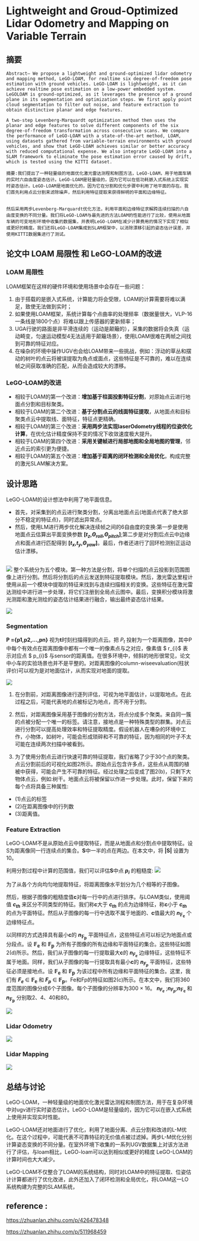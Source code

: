 # Lightweight and Groud-Optimized Lidar Odometry and Mapping on Variable Terrain

## 摘要
```
Abstract— We propose a lightweight and ground-optimized lidar odometry and mapping method, LeGO-LOAM, for realtime six degree-of-freedom pose estimation with ground vehicles. LeGO-LOAM is lightweight, as it can achieve realtime pose estimation on a low-power embedded system. LeGOLOAM is ground-optimized, as it leverages the presence of a ground plane in its segmentation and optimization steps. We first apply point cloud segmentation to filter out noise, and feature extraction to obtain distinctive planar and edge features.

A two-step Levenberg-Marquardt optimization method then uses the planar and edge features to solve different components of the six degree-of-freedom transformation across consecutive scans. We compare the performance of LeGO-LOAM with a state-of-the-art method, LOAM, using datasets gathered from variable-terrain environments with ground vehicles, and show that LeGO-LOAM achieves similar or better accuracy with reduced computational expense. We also integrate LeGO-LOAM into a SLAM framework to eliminate the pose estimation error caused by drift, which is tested using the KITTI dataset.

摘要:我们提出了一种轻量级的地面优化激光雷达测程和制图方法，LeGO-LOAM，用于地面车辆的实时六自由度姿态估计。LeGO-LOAM是轻量级的，因为它可以在低功耗嵌入式系统上实现实时姿态估计。LeGO-LOAM是地面优化的，因为它在分割和优化步骤中利用了地平面的存在。我们首先利用点云分割来滤除噪声，然后利用特征提取来获得鲜明的平面和边缘特征。


然后采用两步Levenberg-Marquardt优化方法，利用平面和边缘特征求解跨连续扫描的六自由度变换的不同分量。我们将LeGO-LOAM与最先进的方法LOAM的性能进行了比较，使用从地面车辆的可变地形环境中收集的数据集，并表明LeGO-LOAM在减少计算费用的情况下实现了相似或更好的精度。我们还将LeGO-LOAM集成到SLAM框架中，以消除漂移引起的姿态估计误差，并使用KITTI数据集进行了测试。
```


## 论文中 LOAM  局限性 和 LeGO-LOAM的改进
###  LOAM  局限性 
LOAM框架在这样的硬件环境和使用场景中会存在一些问题：

1. 由于搭载的是嵌入式系统，计算能力将会受限，LOAM的计算需要将难以满足，致使无法做到实时；
2. 如果使用LOAM框架，系统计算每个点曲率的处理频率（数据量很大，VLP-16一条线是1800个点）将难以跟上传感器的更新频率；
3. UGA行驶的路面是非平滑连续的（运动是颠簸的），采集的数据将会失真（运动畸变，匀速运动模型4无法适用于颠簸场景），使用LOAM很难在两帧之间找到可靠的特征对应。
4. 在噪杂的环境中操作UGV也会给LOAM带来一些挑战，例如：浮动的草丛和摆动的树叶的点云将被误提取为角点或面点，这些特征是不可靠的，难以在连续帧之间获取准确的匹配，从而会造成较大的漂移。

###   LeGO-LOAM的改进
- 相较于LOAM的第一个改进：**增加基于柱面投影特征分割**，对原始点云进行地面点分割和目标聚类。
- 相较于LOAM的第二个改进：**基于分割点云的线面特征提取**，从地面点和目标聚类点云中提取线、面特征，特征点更精确。
- 相较于LOAM的第三个改进：**采用两步法实现laserOdometry线程的位姿优化计算**，在优化估计精度保持不变的情况下收敛速度极大提升。
- 相较于LOAM的第四个改进：**采用关键帧进行局部地图和全局地图的管理**，邻近点云的索引更为便捷。
- 相较于LOAM的第五个改进：**增加基于距离的闭环检测和全局优化**，构成完整的激光SLAM解决方案。
## 设计思路
LeGO-LOAM的设计想法中利用了地平面信息。

- 首先，对采集到的点云进行聚类分割，分离出地面点云(地面点代表了绝大部分不稳定的特征点)，同时滤出异常点。
- 然后，使用LM进行两步优化解决连续帧之间的6自由度的变换:第一步是使用地面点云估算出平面变换参数 **[$t_{z}$,$Θ_{roll}$,$Θ_{pitch}$]**;第二步是对分割后点云中边缘点和面点进行匹配得到 **[$t_{x}$,$t_{y}$,$Θ_{yaw}$]**。最后，作者还进行了回环检测别正运动估计漂移。

## 
![](./Fig1.png)
整个系统分为五个模块。第一种方法是分割，将单个扫描的点云投影到范围图像上进行分割。然后将分割后的点云发送到特征提取模块。然后，激光雷达里程计使用从前一个模块中提取的特征来找到与连续扫描相关的变换。这些特征在激光雷达测绘中进行进一步处理，将它们注册到全局点云图中。最后，变换积分模块将激光测距和激光测绘的姿态估计结果进行融合，输出最终姿态估计结果。

![](./Fig3.png)

### Segmentation

**P ={p1,p2,...,pn}** 视为**t**时刻扫描得到的点云。把 $P_{t}$ 投射为一个距离图像，其中P中每个有效点在距离图像中都有一个唯一的像素点与之对应，像素值 $ r_{i}$  表示对应点 $ p_{i}$   与sensor的距离值。在很多环境中，倾斜的地形很常见，论文中小车的实验场景也并不是平整的。对距离图像的column-wiseevaluation(柱状评价)可以视为是对地面估计，从而实现对地面的提取。

![](./Fig2.png)

1. 在分割前，对距离图像进行逐列评估，可视为地平面估计，以提取地点。在此过程之后，可能代表地的点被标记为地点，而不用于分割。

2. 然后，对距离图像采用基于图像的分割方法，将点分成多个聚类。来自同一簇的点被分配一个唯一的标签。请注意，接地点是一种特殊类型的群集。对点云进行分割可以提高处理效率和特征提取精度。假设机器人在嘈杂的环境中工作，小物体，如树叶，可能会形成琐碎和不可靠的特征，因为相同的叶子不太可能在连续两次扫描中被看到。
   
3. 为了使用分割点云进行快速可靠的特征提取，我们省略了少于30个点的聚类。点云分割前后的可视化如图2所示。原始点云包含许多点，这些点从周围的植被中获得，可能会产生不可靠的特征。经过处理之后变成了图2(b)，只剩下大物体点云，例如:树干。地面点云将被保留以作进一步处理。此时，保留下来的每个点将具备三种属性:
- (1)点云的标签
- (2)在距离图像中的行列数
- (3)距离值。

### Feature Extraction
LeGO-LOAM不是从原始点云中提取特征，而是从地面点和分割点中提取特征。设S为距离像同一行连续点的集合。**S**中一半的点在两边。在本文中，将 **|S|** 设置为10。

利用分割过程中计算的范围值，我们可以评估**S**中点 **$p_{i}$** 的粗糙度:
![](./1.png)


为了从各个方向均匀地提取特征，将距离图像水平划分为几个相等的子图像。

然后，根据子图像的粗糙度值**c**对每一行中的点进行排序。与LOAM类似，使用阈值 **$c_{th}$** 来区分不同类型的特征。我们称**c**大于 **$c_{th}$** 的点为边缘特征，称**c**小于 **$c_{th}$** 的点为平面特征。然后从子图像的每一行中选取不属于地面的、**c**值最大的 **$n_{\mathbb{F_{e}}}$** 个边缘特征点。

以同样的方式选择具有最小**c**的 **$n_{\mathbb{F_{p}}}$**  平面特征点，这些特征点可以标记为地面点或分段点。设 **${\mathbb{F_{e}}}$** 和 **${\mathbb{F_{p}}}$** 为所有子图像的所有边缘和平面特征的集合。这些特征如图2(d)所示。然后，我们从子图像的每一行提取最大**c**的 **$n_{F_{e}}$** 边缘特征，这些特征不属于地面。同样，我们从子图像的每一行提取具有最小**c**的 **$n_{F_{p}}$** 平面特征，这些特征必须是接地点。设 **${\mathbb{F_{e}}}$** 和 **${\mathbb{F_{p}}}$** 为该过程中所有边缘和平面特征的集合。这里，我们有 **${{F_{e}}}$** ∈ **${\mathbb{F_{e}}}$** 和 **${{F_{p}}}$** ∈ **${\mathbb{F_{p}}}$**。Fe和Fp的特征如图2(c)所示。在本文中，我们将360度范围的图像分成6个子图像。每个子图像的分辨率为300 × 16。 **$n_{F_{e}}$** ;**$n_{F_{p}}$**;**$n_{\mathbb{F_{e}}}$** 和 **$n_{\mathbb{F_{p}}}$** 分别取2、4、40和80。

![](./o1.png)
### Lidar Odometry
![](./o2.png)
### Lidar Mapping
![](./o3.png)

## 总结与讨论

LeGO-LOAM，一种轻量级的地面优化激光雷达测程和制图方法，用于在复杂环境中对ugv进行实时姿态估计。LeGO-LOAM是轻量级的，因为它可以在嵌入式系统上使用并实现实时性能。

LeGO-LOAM还对地面进行了优化，利用了地面分离、点云分割和改进的L-M优化。在这个过程中，可能代表不可靠特征的无价值点被过滤掉。两步L-M优化分别计算姿态变换的不同分量。在室外环境下收集的一系列UGV数据集上对该方法进行了评估，与loam相比，LeGO-loam可以达到相似或更好的精度
LeGO-LOAM的计算时间也大大减少。

LeGO-LOAM不仅整合了LOAM的系统结构，同时对LOAM中的特征提取、位姿估计计算都进行了优化改进，此外还加入了闭环检测和全局优化，将LOAM这一LO系统构建为完整的SLAM系统，

## reference : 
https://zhuanlan.zhihu.com/p/426478348 

https://zhuanlan.zhihu.com/p/511968459